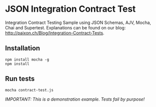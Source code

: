 # JSON Integration Contract Test

Integration Contract Testing Sample using JSON Schemas, AJV, Mocha, Chai and Supertest. Explanations can be found on our blog: http://paixon.ch/Blog/Integration-Contract-Tests.

Installation
---
    npm install mocha -g
    npm install

Run tests
---
    mocha contract-test.js

*IMPORTANT: This is a demonstration example. Tests fail by purpose!*


